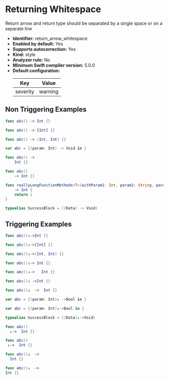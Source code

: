 # Returning Whitespace

Return arrow and return type should be separated by a single space or on a separate line

* **Identifier:** return_arrow_whitespace
* **Enabled by default:** Yes
* **Supports autocorrection:** Yes
* **Kind:** style
* **Analyzer rule:** No
* **Minimum Swift compiler version:** 5.0.0
* **Default configuration:**
  <table>
  <thead>
  <tr><th>Key</th><th>Value</th></tr>
  </thead>
  <tbody>
  <tr>
  <td>
  severity
  </td>
  <td>
  warning
  </td>
  </tr>
  </tbody>
  </table>

## Non Triggering Examples

```swift
func abc() -> Int {}

```

```swift
func abc() -> [Int] {}

```

```swift
func abc() -> (Int, Int) {}

```

```swift
var abc = {(param: Int) -> Void in }

```

```swift
func abc() ->
    Int {}

```

```swift
func abc()
    -> Int {}

```

```swift
func reallyLongFunctionMethods<T>(withParam1: Int, param2: String, param3: Bool) where T: AGenericConstraint
    -> Int {
    return 1
}
```

```swift
typealias SuccessBlock = ((Data) -> Void)
```

## Triggering Examples

```swift
func abc()↓->Int {}

```

```swift
func abc()↓->[Int] {}

```

```swift
func abc()↓->(Int, Int) {}

```

```swift
func abc()↓-> Int {}

```

```swift
func abc()↓->   Int {}

```

```swift
func abc()↓ ->Int {}

```

```swift
func abc()↓  ->  Int {}

```

```swift
var abc = {(param: Int)↓ ->Bool in }

```

```swift
var abc = {(param: Int)↓->Bool in }

```

```swift
typealias SuccessBlock = ((Data)↓->Void)
```

```swift
func abc()
  ↓->  Int {}

```

```swift
func abc()
 ↓->  Int {}

```

```swift
func abc()↓  ->
  Int {}

```

```swift
func abc()↓  ->
Int {}

```